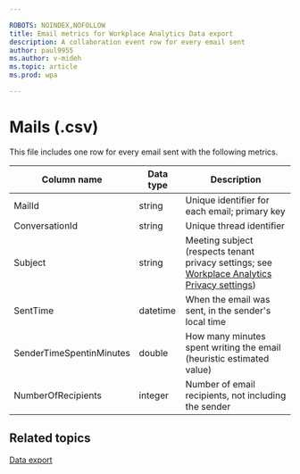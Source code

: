 ```yaml
---

ROBOTS: NOINDEX,NOFOLLOW
title: Email metrics for Workplace Analytics Data export
description: A collaboration event row for every email sent
author: paul9955
ms.author: v-mideh
ms.topic: article
ms.prod: wpa

---
```


# Mails (.csv)

This file includes one row for every email sent with the following metrics.

|Column name|Data type|Description|
|-----------------|---------------|-----------------|
|MailId|string|Unique identifier for each email; primary key|
|ConversationId|string|Unique thread identifier|
|Subject|string|Meeting subject (respects tenant privacy settings; see [Workplace Analytics Privacy settings](../use/settings.md#privacy-settings))|
|SentTime|datetime|When the email was sent, in the sender's local time|
|SenderTimeSpentinMinutes|double|How many minutes spent writing the email (heuristic estimated value)|
|NumberOfRecipients|integer|Number of email recipients, not including the sender|
  
## Related topics

[Data export](./data-access.md)
